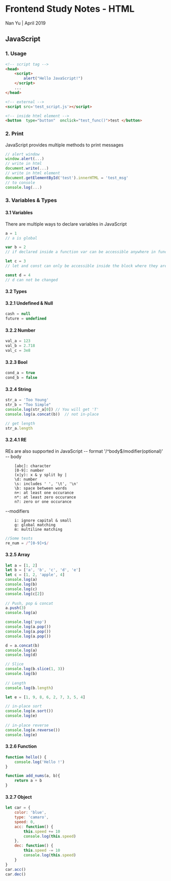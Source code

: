 # Frontend Study Notes - HTML  
Nan Yu | April 2019   
  
## JavaScript
### 1. Usage

```html
<!-- script tag -->
<head>
	<script> 
		alert("Hello JavaScript!")
	</script>
	...
</head>

<!-- external -->
<script src='test_script.js'></script>

<!-- inside html element -->
<button  type="button"  onclick="test_func()">test </button>
```
### 2. Print
JavaScript provides multiple methods to print messages
```javascript
// alert window
window.alert(...)
// write in html
document.write(...)
// write in html element
document.getElementById('test').innerHTML = 'test_msg'
// to console
console.log(...)
```

### 3. Variables & Types
#### 3.1 Variables
There are multiple ways to declare variables in JavaScript
```javascript
a = 1
// a is global

var b = 2
// if declared inside a function var can be accessible anywhere in function. Or it is a global variable

let c = 3
// let and const can only be accessible inside the block where they are declared

const d = 4
// d can not be changed
```

#### 3.2 Types
#### 3.2.1 Undefined & Null
```JavaScript
cash = null
future = undefined
```

#### 3.2.2 Number
```JavaScript
val_a = 123
val_b = 2.718
val_c = 3e8
```

#### 3.2.3 Bool
```JavaScript
cond_a = true
cond_b = false
```

#### 3.2.4 String
```JavaScript
str_a = 'Too Young'
str_b = "Too Simple"
console.log(str_a[0]) // You will get 'T'
console.log(a.concat(b))  // not in-place

// get length
str_a.length
```

#### 3.2.4.1 RE
REs are also supported in JavaScript
-- format '/^body$/modifier(optional)'
-- body

		[abc]: character
		[0-9]: number
		(x|y): x & y split by |
		\d: number
		\s: includes ' ', '\t', '\n'
		\b: space between words
		n+: at least one occurance
		n*: at least zero occurance
		n?: zero or one occurance

--modifiers

		i: ignore capital & small
		g: global matching
		m: multiline matching

```JavaScript
//Some tests
re_num = /^[0-9]+$/

```


####  3.2.5 Array
```JavaScript
let a = [1, 2]  
let b = ['a', 'b', 'c', 'd', 'e']  
let c = [1, 2, 'apple', 4]  
console.log(a)  
console.log(b)  
console.log(c)  
console.log(c[2])  
  
// Push, pop & concat
a.push(3)  
console.log(a)  

console.log('pop')  
console.log(a.pop())  
console.log(a.pop())  
console.log(a.pop()) 

d = a.concat(b)  
console.log(a)  
console.log(d)  

// Slice  
console.log(b.slice(1, 3))  
console.log(b)  
  
// Length
console.log(b.length)  

let e = [1, 9, 8, 6, 2, 7, 3, 5, 4]  

// in-place sort  
console.log(e.sort())  
console.log(e)  
  
// in-place reverse  
console.log(e.reverse())  
console.log(e)
```

#### 3.2.6 Function
```JavaScript
function hello() {
	console.log('Hello !')
}

function add_nums(a, b){
	return a + b
}
```

#### 3.2.7 Object
```JavaScript
let car = {  
    color: 'blue',  
    type: 'camaro',  
    speed: 0,  
    acc: function() {  
        this.speed += 10  
        console.log(this.speed)  
    },  
    dec: function() {  
        this.speed -= 10  
        console.log(this.speed)  
    }  
}  
car.acc()  
car.dec()
```
<!--stackedit_data:
eyJoaXN0b3J5IjpbNjg1MTg2NTk3LC0yMDk5MjEyMzcyLDk2MD
c5NDMxNiwyODkzNTE2MjYsLTg5OTQwMzM5OSw3OTM2NTI2MjAs
MTQ2MzAzMzQ3MywtNDM4MTM4NjQ3LC04MTkxNTE1NjcsMTc5Mz
E2NzEzNywxMTYzNjIxNDk5LDc3NTU1NTM1NCwtNjUxNjI4MjI4
LDE3MTg2NDQ0MTUsLTE5NzgwOTIwNzksLTkyMDAwMjg5MCwxMz
kyOTEzNjU3LC0xODIyODE3Mzg1XX0=
-->